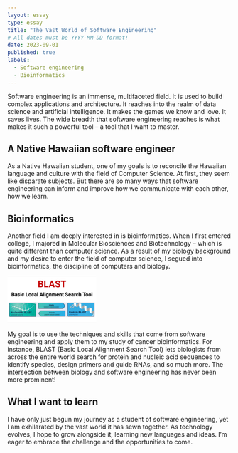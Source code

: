 ```yaml
---
layout: essay
type: essay
title: "The Vast World of Software Engineering"
# All dates must be YYYY-MM-DD format!
date: 2023-09-01
published: true
labels:
  - Software engineering
  - Bioinformatics
---
```


Software engineering is an immense, multifaceted field. It is used to build complex applications and architecture. It reaches into the realm of data science and artificial intelligence. It makes the games we know and love. It saves lives. The wide breadth that software engineering reaches is what makes it such a powerful tool – a tool that I want to master.

## A Native Hawaiian software engineer

As a Native Hawaiian student, one of my goals is to reconcile the Hawaiian language and culture with the field of Computer Science. At first, they seem like disparate subjects. But there are so many ways that software engineering can inform and improve how we communicate with each other, how we learn. 

## Bioinformatics

Another field I am deeply interested in is bioinformatics. When I first entered college, I majored in Molecular Biosciences and Biotechnology – which is quite different than computer science. As a result of my biology background and my desire to enter the field of computer science, I segued into bioinformatics, the discipline of computers and biology. 

<img width="200px" 
     class="rounded float-start pe-4" 
     src="../img/software-eng_essay/blast.jpeg" >

My goal is to use the techniques and skills that come from software engineering and apply them to my study of cancer bioinformatics. For instance, BLAST (Basic Local Alignment Search Tool) lets biologists from across the entire world search for protein and nucleic acid sequences to identify species, design primers and guide RNAs, and so much more. The intersection between biology and software engineering has never been more prominent!

## What I want to learn

I have only just begun my journey as a student of software engineering, yet I am exhilarated by the vast world it has sewn together. As technology evolves, I hope to grow alongside it, learning new languages and ideas. I’m eager to embrace the challenge and the opportunities to come.
